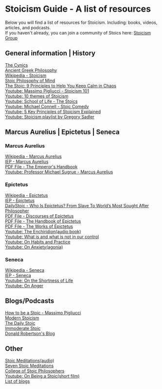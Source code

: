 # Stoicism Guide - A list of resources

Below you will find a list of resources for Stoicism. Including: books, videos, articles, and podcasts.<br />
If you haven't already, you can join a community of Stoics here: <a href="https://www.facebook.com/groups/Stoicism/">Stoicism Group</a>

## General information | History

<a href="http://www.iep.utm.edu/cynics/">The Cynics</a><br />
<a href="http://www.iep.utm.edu/greekphi/">Ancient Greek Philosophy</a><br />
<a href="https://en.wikipedia.org/wiki/Stoicism">Wikipedia - Stoicism</a><br />
<a href="http://www.iep.utm.edu/stoicmind/">Stoic Philosophy of Mind</a><br />
<a href="http://99u.com/articles/24401/a-makers-guidebook-9-stoic-principles-to-nurture-your-life-and-work">The Stoic: 9 Principles to Help You Keep Calm in Chaos</a><br />
<a href="https://www.youtube.com/watch?v=seLLJP3H1FU">Youtube: Massimo Pigliucci - Stoicism 101</a><br />
<a href="https://www.youtube.com/watch?v=w-RJQdjN4Ag">Youtube: 10 themes of Stoicism</a><br />
<a href="https://www.youtube.com/watch?v=yu7n0XzqtfA">Youtube: School of Life - The Stoics</a><br />
<a href="https://www.youtube.com/watch?v=jPeavDDlJpM">Youtube: Michael Connell - Stoic Comedy</a><br />
<a href="https://www.youtube.com/watch?v=dhrKg8_ltyQ">Youtube: 5 Key Principles of Stoicism Explained</a><br />
<a href="https://www.youtube.com/playlist?list=PL4gvlOxpKKIjJCphkLAhl-enapF9Tp1C6">Youtube: Stoicism playlist by Gregory Sadler</a>

## Marcus Aurelius | Epictetus | Seneca

### Marcus Aurelius

<a href="https://en.wikipedia.org/wiki/Marcus_Aurelius">Wikipedia - Marcus Aurelius</a><br />
<a href="http://www.iep.utm.edu/marcus/">IEP - Marcus Aurelius</a><br />
<a href="http://seinfeld.co/library/meditations.pdf"> PDF File - The Emperor's Handbook</a><br />
<a href="https://www.youtube.com/watch?v=5897dMWJiSM">Youtube: Professor Michael Sugrue - Marcus Aurelius</a>

### Epictetus

<a href="https://en.wikipedia.org/wiki/Epictetus">Wikipedia - Epictetus</a><br />
<a href="http://www.iep.utm.edu/epictetu/">IEP - Epictetus</a><br />
<a href="https://dailystoic.com/epictetus/">DailyStoic - Who Is Epictetus? From Slave To World’s Most Sought After Philosopher</a><br />
<a href="https://www.stmarys-ca.edu/sites/default/files/attachments/files/Discourses.pdf">PDF File - Discourses of Epictetus</a><br />
<a href="http://pioneer.chula.ac.th/~pukrit/bba/Epictetus.pdf">PDF File - The Handbook of Epictetus</a><br />
<a href="https://www.stmarys-ca.edu/sites/default/files/attachments/files/Enchiridion.pdf">PDF File - The Works of Epictetus</a><br />
<a href="https://www.youtube.com/watch?v=dBwH2iYC-8c">Youtube: The Enchiridion(audio book)</a><br />
<a href="https://www.youtube.com/watch?v=lhOE8oKQKSM">Youtube: What is and what is not in our control</a><br />
<a href="https://www.youtube.com/watch?v=n3CBr9Jo_sw">Youtube: On Habits and Practice</a><br />
<a href="https://www.youtube.com/watch?v=SXOUvJtygo0">Youtube: On Anxiety(agonia)</a>

### Seneca

<a href="https://en.wikipedia.org/wiki/Seneca_the_Younger">Wikipedia - Seneca</a><br />
<a href="http://www.iep.utm.edu/seneca/">IEP - Seneca</a><br />
<a href="https://www.youtube.com/watch?v=ABRN0E_mI0U">Youtube: On the Shortness of Life</a><br />
<a href="https://www.youtube.com/watch?v=yuDAfU3uj6o">Youtube: On Anger</a><br />

## Blogs/Podcasts

<a href="https://howtobeastoic.wordpress.com/">How to be a Stoic - Massimo Pigliucci</a><br >
<a href="http://modernstoicism.com/">Modern Stoicism</a><br />
<a href="https://dailystoic.com/">The Daily Stoic</a><br />
<a href="https://immoderatestoic.com/">Immoderate Stoic</a><br />
<a href="http://www.donaldrobertson.name/">Donald Robertson's Blog</a>

## Other

<a href="http://modernstoicism.com/audio-recordings-for-stoic-week-2014/">Stoic Meditations(audio)</a><br />
<a href="https://dailystoic.com/stoic-meditations/">Seven Stoic Meditations</a><br />
<a href="http://collegeofstoicphilosophers.org/">College of Stoic Philosophers</a><br />
<a href="https://www.youtube.com/watch?v=kgM0BI_eROQ">Youtube: On Being a Stoic(short film)</a><br />
<a href="https://www.reddit.com/r/Stoicism/comments/4twns5/stoic_blogs/">List of blogs</a>
